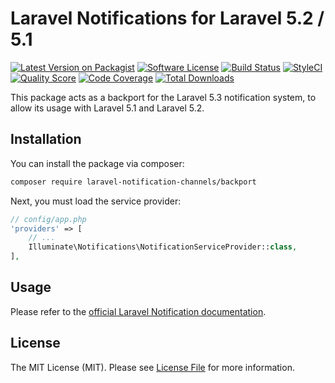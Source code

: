 # Laravel Notifications for Laravel 5.2 / 5.1

[![Latest Version on Packagist](https://img.shields.io/packagist/v/laravel-notification-channels/backport.svg?style=flat-square)](https://packagist.org/packages/laravel-notification-channels/backport)
[![Software License](https://img.shields.io/badge/license-MIT-brightgreen.svg?style=flat-square)](LICENSE.md)
[![Build Status](https://img.shields.io/travis/laravel-notification-channels/backport/master.svg?style=flat-square)](https://travis-ci.org/laravel-notification-channels/backport)
[![StyleCI](https://styleci.io/repos/65912768/shield)](https://styleci.io/repos/65912768)
[![Quality Score](https://img.shields.io/scrutinizer/g/laravel-notification-channels/backport.svg?style=flat-square)](https://scrutinizer-ci.com/g/laravel-notification-channels/backport)
[![Code Coverage](https://img.shields.io/scrutinizer/coverage/g/laravel-notification-channels/backport/master.svg?style=flat-square)](https://scrutinizer-ci.com/g/laravel-notification-channels/backport/?branch=master)
[![Total Downloads](https://img.shields.io/packagist/dt/laravel-notification-channels/backport.svg?style=flat-square)](https://packagist.org/packages/laravel-notification-channels/backport) 

This package acts as a backport for the Laravel 5.3 notification system, to allow its usage with Laravel 5.1 and Laravel 5.2. 

## Installation

You can install the package via composer:

```bash
composer require laravel-notification-channels/backport
```

Next, you must load the service provider:

```php
// config/app.php
'providers' => [
    // ...
    Illuminate\Notifications\NotificationServiceProvider::class,
],
```

## Usage

Please refer to the [official Laravel Notification documentation](https://laravel.com/docs/master/notifications).

## License

The MIT License (MIT). Please see [License File](LICENSE.md) for more information.
